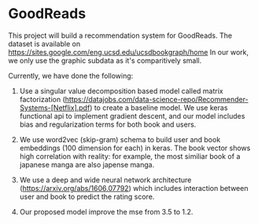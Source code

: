 # GoodReads
This project will build a recommendation system for GoodReads. The dataset is available on https://sites.google.com/eng.ucsd.edu/ucsdbookgraph/home In our work, we only use the graphic subdata as it's comparitively small.

Currently, we have done the following:

1. Use a singular value decomposition based model called matrix factorization (https://datajobs.com/data-science-repo/Recommender-Systems-[Netflix].pdf) to create a baseline model. We use keras functional api to implement gradient descent, and our model includes bias and regularization terms for both book and users.

2. We use word2vec (skip-gram) schema to build user and book embeddings (100 dimension for each) in keras. The book vector shows high correlation with reality: for example, the most similiar book of a japanese manga are also japense manga.

3. We use a deep and wide neural network architecture (https://arxiv.org/abs/1606.07792) which includes interaction between user and book to predict the rating score.

4. Our proposed model improve the mse from 3.5 to 1.2.
